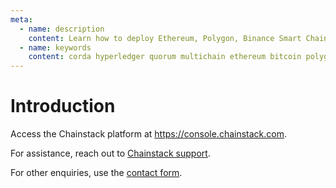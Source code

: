 ```yaml
---
meta:
  - name: description
    content: Learn how to deploy Ethereum, Polygon, Binance Smart Chain, Tezos, Bitcoin, Hyperledger Fabric, Corda, Quorum, MultiChain nodes and networks with the Chainstack managed blockchain services.
  - name: keywords
    content: corda hyperledger quorum multichain ethereum bitcoin polygon binance bsc tezos
---
```


# Introduction

Access the Chainstack platform at <a href="https://console.chainstack.com" target="_blank">https://console.chainstack.com</a>.

For assistance, reach out to <a href="https://support.chainstack.com" target="_blank">Chainstack support</a>.

For other enquiries, use the <a href="https://chainstack.com/contact/" target="_blank">contact form</a>.
